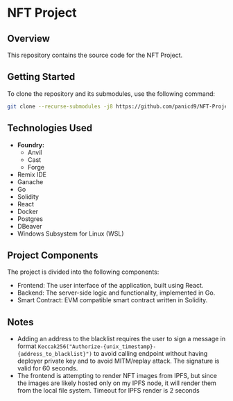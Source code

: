 # NFT Project

## Overview

This repository contains the source code for the NFT Project.

## Getting Started

To clone the repository and its submodules, use the following command:

```bash
git clone --recurse-submodules -j8 https://github.com/panicd9/NFT-Project.git
```

## Technologies Used

- **Foundry:**
  - Anvil
  - Cast
  - Forge
- Remix IDE
- Ganache
- Go
- Solidity
- React
- Docker
- Postgres
- DBeaver
- Windows Subsystem for Linux (WSL)


## Project Components

The project is divided into the following components:

- Frontend: The user interface of the application, built using React.
- Backend: The server-side logic and functionality, implemented in Go.
- Smart Contract: EVM compatible smart contract written in Solidity.

## Notes

- Adding an address to the blacklist requires the user to sign a message in format ```Keccak256("Authorize-{unix_timestamp}-{address_to_blacklist}")``` to avoid calling endpoint without having deployer private key and to avoid MITM/replay attack. The signature is valid for 60 seconds.
- The frontend is attempting to render NFT images from IPFS, but since the images are likely hosted only on my IPFS node, it will render them from the local file system. Timeout for IPFS render is 2 seconds
